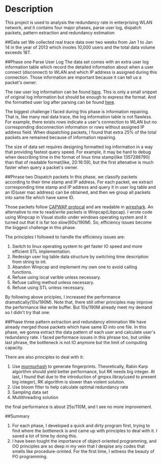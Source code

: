 Description
====
This project is used to analysis the redundancy rate in enterprising WLAN network, and it contains four major phases, parse user log, dispatch packets, pattern extraction and redundancy estimation

##Data set
We collected real trace data over two weeks from Jan 1 to Jan 14 in the year of 2013 which involes 10,000 users and the total data volume exceeds 18T.

##Phase one Parse User Log
The data set comes with an extra user log information table which record the detailed information about when a user connect (disconnect) to WLAN and which IP address is assigned during this connection. Those information are important because it can tell us a packet's owner. 

The raw user log information can be found [here](https://www.dropbox.com/s/wlg4rmj7nvuttgv/RADIUS%20Accounting%20table.csv). This is only a small snippet of original log information but should be enough to express the format.
And the formatted user log after parsing can be found [here](https://github.com/sangszhou/RedundancyElimination/blob/master/ParseCSVTest/IPInfo.txt).

The biggest challenge I faced during this phase is information repairing. That is, like many real data trace, the log information table is not flawless. For example, there exists rows indicate a user's connection to WLAN but no corresponding disconnection information or rows without assigned IP address field. When dispatching packets, I found that extra 25% of the total packets are remained because of information repairing.

The size of data set requires designing formatted log information in a way that providing fastest query speed. For example, it may be hard to debug when describing time in the format of linux time stamp(like 1357288790) than that of readable format(like, 20:16:59), but the first altenative is much faster when query a packet's owner.

##Phrase two Dispatch packets
In this phase, we classify packets according to their time stamp and IP address. For each packet, we extract corresponding time stamp and IP address and query it in user log table and an ID(user mac address) can be obtained, and then we group all packets into same file which have same ID.

Those packets follow [CAPWAP protocal](http://en.wikipedia.org/wiki/CAPWAP) and are readable in [wireshark](http://www.wireshark.org/). An alternative to me to read/write packets is Winpcap(Libpcap). I wrote code using Winpcap in Visual studio under windows operating system and it turned out that it is far too slow(60s/190M). So, efficiency issues become the biggest challenge in this phase.

The principles I followed to handle the efficiency issues are:

1. Switch to linux operating system to get faster IO speed and more efficient STL implementation. 
2. Redesign user log table data structure by switching time description from string to int.
3. Abandon Winpcap and implement my own one to avoid calling functions.
4. Refuse using local varible unless necessary.
5. Refuse calling method unless necessary.
6. Refuse using STL unless necessary.

By following above priciples, I increased the performance dramatically(10s/190M). Note that, there still other principles may improve the performance like write buffer. But 10s/190M already meet my demand so I didn't try that one.

##Phase three pattern extraction and redundancy elimination
We have already merged those packets which have same ID into one file. In this phase, we gonna extract the data pattern of each user and calculate user's redundancy rate.
I faced performace issues in this phrase too, but unlike last phrase, the bottleneck is not IO anymore but the limit of computing capacity.

There are also principles to deal with it:

1. Use [murmurhash](http://en.wikipedia.org/wiki/MurmurHash) to generate fingerprints. Theoretically, Rabin Karp algorithm should yield better performance, but RK needs big integer. At last, I found that due to the introduction of gmpxx.libray(used to present big integer), RK algorithm is slower than violent solution. 
2. Use bloom filter to help calculate optimal redundancy rate
3. Sampling data set 
4. Multithreading solution

the final performance is about 25s/110M, and I see no more improvement.

##Summary
1. For each phase, I developed a quick and dirty program first, trying to find where the bottleneck is and came up with principles to deal with it. I saved a lot of time by doing this.
2. I have been tought the importance of object-oriented programming, and OO principles are so deep in my vein that I despise any codes that smells like procedure-orinted. For the first time, I witness the beauty of PO programming. 

